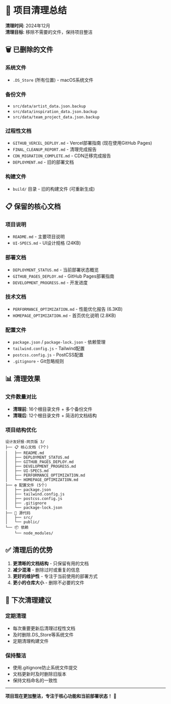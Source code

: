 # 🧹 项目清理总结

**清理时间**: 2024年12月  
**清理目标**: 移除不需要的文件，保持项目整洁  

## 🗑️ 已删除的文件

### 系统文件
- `.DS_Store` (所有位置) - macOS系统文件

### 备份文件
- `src/data/artist_data.json.backup`
- `src/data/inspiration_data.json.backup` 
- `src/data/team_project_data.json.backup`

### 过程性文档
- `GITHUB_VERCEL_DEPLOY.md` - Vercel部署指南 (现在使用GitHub Pages)
- `FINAL_CLEANUP_REPORT.md` - 清理完成报告
- `CDN_MIGRATION_COMPLETE.md` - CDN迁移完成报告
- `DEPLOYMENT.md` - 旧的部署文档

### 构建文件
- `build/` 目录 - 旧的构建文件 (可重新生成)

## 📋 保留的核心文档

### 项目说明
- `README.md` - 主要项目说明
- `UI-SPECS.md` - UI设计规格 (24KB)

### 部署文档
- `DEPLOYMENT_STATUS.md` - 当前部署状态概览
- `GITHUB_PAGES_DEPLOY.md` - GitHub Pages部署指南
- `DEVELOPMENT_PROGRESS.md` - 开发进度

### 技术文档
- `PERFORMANCE_OPTIMIZATION.md` - 性能优化报告 (6.3KB)
- `HOMEPAGE_OPTIMIZATION.md` - 首页优化说明 (2.8KB)

### 配置文件
- `package.json` / `package-lock.json` - 依赖管理
- `tailwind.config.js` - Tailwind配置
- `postcss.config.js` - PostCSS配置
- `.gitignore` - Git忽略规则

## 📊 清理效果

### 文件数量对比
- **清理前**: 16个根目录文件 + 多个备份文件
- **清理后**: 12个根目录文件 + 简洁的文档结构

### 项目结构优化
```
设计友好报-网页版 3/
├── 📋 核心文档 (7个)
│   ├── README.md
│   ├── DEPLOYMENT_STATUS.md
│   ├── GITHUB_PAGES_DEPLOY.md  
│   ├── DEVELOPMENT_PROGRESS.md
│   ├── UI-SPECS.md
│   ├── PERFORMANCE_OPTIMIZATION.md
│   └── HOMEPAGE_OPTIMIZATION.md
├── ⚙️ 配置文件 (5个)
│   ├── package.json
│   ├── tailwind.config.js
│   ├── postcss.config.js
│   ├── .gitignore
│   └── package-lock.json
├── 📁 源代码
│   ├── src/
│   └── public/
└── 📦 依赖
    └── node_modules/
```

## ✅ 清理后的优势

1. **更清晰的文档结构** - 只保留有用的文档
2. **减少混淆** - 删除过时或重复的信息
3. **更好的维护性** - 专注于当前使用的部署方式
4. **更小的仓库大小** - 删除不必要的文件

## 🎯 下次清理建议

### 定期清理
- 每次重要更新后清理过程性文档
- 及时删除.DS_Store等系统文件
- 定期清理构建文件

### 保持整洁
- 使用.gitignore防止系统文件提交
- 文档更新时及时删除旧版本
- 保持文档命名的一致性

---

**项目现在更加整洁，专注于核心功能和当前部署状态！** 🎉 
